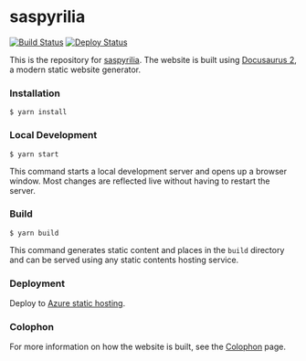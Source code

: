 # saspyrilia

[![Build Status](https://dev.azure.com/curtisalexander/saspyrilia/_apis/build/status/curtisalexander.saspyrilia?branchName=master)](https://dev.azure.com/curtisalexander/saspyrilia/_build/latest?definitionId=7&branchName=master)
[![Deploy Status](https://vsrm.dev.azure.com/curtisalexander/_apis/public/Release/badge/84973b2c-3aa2-4d89-8a73-d36c14e723f5/1/1)](https://dev.azure.com/curtisalexander/saspyrilia/_release?_a=releases&view=mine&definitionId=1)

This is the repository for [saspyrilia](https://www.saspyrilia.com).  The website is built using [Docusaurus 2](https://v2.docusaurus.io/), a modern static website generator.

### Installation

```
$ yarn install
```

### Local Development

```
$ yarn start
```

This command starts a local development server and opens up a browser window. Most changes are reflected live without having to restart the server.

### Build

```
$ yarn build
```

This command generates static content and places in the `build` directory and can be served using any static contents hosting service.

### Deployment

Deploy to [Azure static hosting](https://docs.microsoft.com/en-us/azure/storage/blobs/storage-blob-static-website).

### Colophon
For more information on how the website is built, see the [Colophon](https://www.saspyrilia.com/docs/colophon) page.
